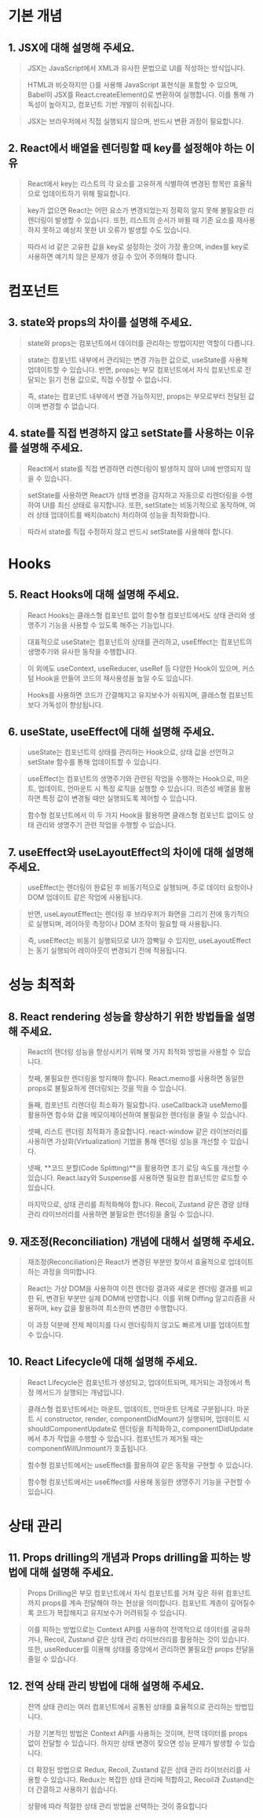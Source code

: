 # 기본 개념


## 1. JSX에 대해 설명해 주세요.

> JSX는 JavaScript에서 XML과 유사한 문법으로 UI를 작성하는 방식입니다.

> HTML과 비슷하지만 {}를 사용해 JavaScript 표현식을 포함할 수 있으며, Babel이 JSX를 React.createElement()로 변환하여 실행합니다. 이를 통해 가독성이 높아지고, 컴포넌트 기반 개발이 쉬워집니다.

> JSX는 브라우저에서 직접 실행되지 않으며, 반드시 변환 과정이 필요합니다.

## 2. React에서 배열을 렌더링할 때 key를 설정해야 하는 이유
> React에서 key는 리스트의 각 요소를 고유하게 식별하여 변경된 항목만 효율적으로 업데이트하기 위해 필요합니다.

> key가 없으면 React는 어떤 요소가 변경되었는지 정확히 알지 못해 불필요한 리렌더링이 발생할 수 있습니다. 또한, 리스트의 순서가 바뀔 때 기존 요소를 재사용하지 못하고 예상치 못한 UI 오류가 발생할 수도 있습니다.

> 따라서 id 같은 고유한 값을 key로 설정하는 것이 가장 좋으며, index를 key로 사용하면 예기치 않은 문제가 생길 수 있어 주의해야 합니다.

# 컴포넌트

## 3. state와 props의 차이를 설명해 주세요.
> state와 props는 컴포넌트에서 데이터를 관리하는 방법이지만 역할이 다릅니다.

> state는 컴포넌트 내부에서 관리되는 변경 가능한 값으로, useState를 사용해 업데이트할 수 있습니다. 반면, props는 부모 컴포넌트에서 자식 컴포넌트로 전달되는 읽기 전용 값으로, 직접 수정할 수 없습니다.

> 즉, state는 컴포넌트 내부에서 변경 가능하지만, props는 부모로부터 전달된 값이며 변경할 수 없습니다.


## 4. state를 직접 변경하지 않고 setState를 사용하는 이유를 설명해 주세요.
> React에서 state를 직접 변경하면 리렌더링이 발생하지 않아 UI에 반영되지 않을 수 있습니다.

> setState를 사용하면 React가 상태 변경을 감지하고 자동으로 리렌더링을 수행하여 UI를 최신 상태로 유지합니다. 또한, setState는 비동기적으로 동작하며, 여러 상태 업데이트를 배치(batch) 처리하여 성능을 최적화합니다.

> 따라서 state를 직접 수정하지 않고 반드시 setState를 사용해야 합니다.

# Hooks

## 5. React Hooks에 대해 설명해 주세요.
> React Hooks는 클래스형 컴포넌트 없이 함수형 컴포넌트에서도 상태 관리와 생명주기 기능을 사용할 수 있도록 해주는 기능입니다.

> 대표적으로 useState는 컴포넌트의 상태를 관리하고, useEffect는 컴포넌트의 생명주기와 유사한 동작을 수행합니다.

> 이 외에도 useContext, useReducer, useRef 등 다양한 Hook이 있으며, 커스텀 Hook을 만들어 코드의 재사용성을 높일 수도 있습니다.

> Hooks를 사용하면 코드가 간결해지고 유지보수가 쉬워지며, 클래스형 컴포넌트보다 가독성이 향상됩니다.

## 6. useState, useEffect에 대해 설명해 주세요.
> useState는 컴포넌트의 상태를 관리하는 Hook으로, 상태 값을 선언하고 setState 함수를 통해 업데이트할 수 있습니다.

> useEffect는 컴포넌트의 생명주기와 관련된 작업을 수행하는 Hook으로, 마운트, 업데이트, 언마운트 시 특정 로직을 실행할 수 있습니다. 의존성 배열을 활용하면 특정 값이 변경될 때만 실행되도록 제어할 수 있습니다.

> 함수형 컴포넌트에서 이 두 가지 Hook을 활용하면 클래스형 컴포넌트 없이도 상태 관리와 생명주기 관련 작업을 수행할 수 있습니다.

## 7. useEffect와 useLayoutEffect의 차이에 대해 설명해 주세요.
> useEffect는 렌더링이 완료된 후 비동기적으로 실행되며, 주로 데이터 요청이나 DOM 업데이트 같은 작업에 사용됩니다.

> 반면, useLayoutEffect는 렌더링 후 브라우저가 화면을 그리기 전에 동기적으로 실행되며, 레이아웃 측정이나 DOM 조작이 필요할 때 사용됩니다.

> 즉, useEffect는 비동기 실행되므로 UI가 깜빡일 수 있지만, useLayoutEffect는 동기 실행되어 레이아웃이 변경되기 전에 적용됩니다.

# 성능 최적화

## 8. React rendering 성능을 향상하기 위한 방법들을 설명해 주세요.
> React의 렌더링 성능을 향상시키기 위해 몇 가지 최적화 방법을 사용할 수 있습니다.

> 첫째, 불필요한 렌더링을 방지해야 합니다. React.memo를 사용하면 동일한 props로 불필요하게 렌더링되는 것을 막을 수 있습니다.

> 둘째, 컴포넌트 리렌더링 최소화가 필요합니다. useCallback과 useMemo를 활용하면 함수와 값을 메모이제이션하여 불필요한 렌더링을 줄일 수 있습니다.

> 셋째, 리스트 렌더링 최적화가 중요합니다. react-window 같은 라이브러리를 사용하면 가상화(Virtualization) 기법을 통해 렌더링 성능을 개선할 수 있습니다.

> 넷째, **코드 분할(Code Splitting)**을 활용하면 초기 로딩 속도를 개선할 수 있습니다. React.lazy와 Suspense를 사용하면 필요한 컴포넌트만 로드할 수 있습니다.

> 마지막으로, 상태 관리를 최적화해야 합니다. Recoil, Zustand 같은 경량 상태 관리 라이브러리를 사용하면 불필요한 렌더링을 줄일 수 있습니다.

## 9. 재조정(Reconciliation) 개념에 대해서 설명해 주세요.
> 재조정(Reconciliation)은 React가 변경된 부분만 찾아서 효율적으로 업데이트하는 과정을 의미합니다.

> React는 가상 DOM을 사용하여 이전 렌더링 결과와 새로운 렌더링 결과를 비교한 뒤, 변경된 부분만 실제 DOM에 반영합니다. 이를 위해 Diffing 알고리즘을 사용하며, key 값을 활용하여 최소한의 변경만 수행합니다.

> 이 과정 덕분에 전체 페이지를 다시 렌더링하지 않고도 빠르게 UI를 업데이트할 수 있습니다.

## 10. React Lifecycle에 대해 설명해 주세요.
> React Lifecycle은 컴포넌트가 생성되고, 업데이트되며, 제거되는 과정에서 특정 메서드가 실행되는 개념입니다.

> 클래스형 컴포넌트에서는 마운트, 업데이트, 언마운트 단계로 구분됩니다. 마운트 시 constructor, render, componentDidMount가 실행되며, 업데이트 시 shouldComponentUpdate로 렌더링을 최적화하고, componentDidUpdate에서 추가 작업을 수행할 수 있습니다. 컴포넌트가 제거될 때는 componentWillUnmount가 호출됩니다.

> 함수형 컴포넌트에서는 useEffect를 활용하여 같은 동작을 구현할 수 있습니다.

> 함수형 컴포넌트에서는 useEffect를 사용해 동일한 생명주기 기능을 구현할 수 있습니다.

# 상태 관리

## 11. Props drilling의 개념과 Props drilling을 피하는 방법에 대해 설명해 주세요.
> Props Drilling은 부모 컴포넌트에서 자식 컴포넌트를 거쳐 깊은 하위 컴포넌트까지 props를 계속 전달해야 하는 현상을 의미합니다. 컴포넌트 계층이 깊어질수록 코드가 복잡해지고 유지보수가 어려워질 수 있습니다.

> 이를 피하는 방법으로는 Context API를 사용하여 전역적으로 데이터를 공유하거나, Recoil, Zustand 같은 상태 관리 라이브러리를 활용하는 것이 있습니다. 또한, useReducer를 이용해 상태를 중앙에서 관리하면 불필요한 props 전달을 줄일 수 있습니다.

## 12. 전역 상태 관리 방법에 대해 설명해 주세요.
> 전역 상태 관리는 여러 컴포넌트에서 공통된 상태를 효율적으로 관리하는 방법입니다.

> 가장 기본적인 방법은 Context API를 사용하는 것이며, 전역 데이터를 props 없이 전달할 수 있습니다. 하지만 상태 변경이 잦으면 성능 문제가 발생할 수 있습니다.

> 더 확장된 방법으로 Redux, Recoil, Zustand 같은 상태 관리 라이브러리를 사용할 수 있습니다. Redux는 복잡한 상태 관리에 적합하고, Recoil과 Zustand는 더 간결하고 사용하기 쉽습니다.

> 상황에 따라 적절한 상태 관리 방법을 선택하는 것이 중요합니다


